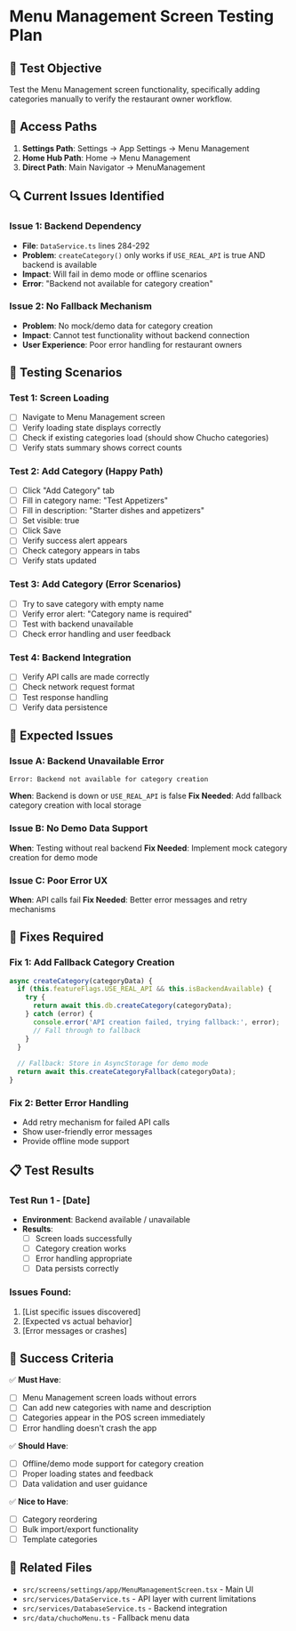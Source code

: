 # Menu Management Screen Testing Plan

## 🎯 **Test Objective**
Test the Menu Management screen functionality, specifically adding categories manually to verify the restaurant owner workflow.

## 📱 **Access Paths**
1. **Settings Path**: Settings → App Settings → Menu Management
2. **Home Hub Path**: Home → Menu Management 
3. **Direct Path**: Main Navigator → MenuManagement

## 🔍 **Current Issues Identified**

### **Issue 1: Backend Dependency**
- **File**: `DataService.ts` lines 284-292
- **Problem**: `createCategory()` only works if `USE_REAL_API` is true AND backend is available
- **Impact**: Will fail in demo mode or offline scenarios
- **Error**: "Backend not available for category creation"

### **Issue 2: No Fallback Mechanism** 
- **Problem**: No mock/demo data for category creation
- **Impact**: Cannot test functionality without backend connection
- **User Experience**: Poor error handling for restaurant owners

## 🧪 **Testing Scenarios**

### **Test 1: Screen Loading**
- [ ] Navigate to Menu Management screen
- [ ] Verify loading state displays correctly
- [ ] Check if existing categories load (should show Chucho categories)
- [ ] Verify stats summary shows correct counts

### **Test 2: Add Category (Happy Path)**
- [ ] Click "Add Category" tab
- [ ] Fill in category name: "Test Appetizers"
- [ ] Fill in description: "Starter dishes and appetizers"
- [ ] Set visible: true
- [ ] Click Save
- [ ] Verify success alert appears
- [ ] Check category appears in tabs
- [ ] Verify stats updated

### **Test 3: Add Category (Error Scenarios)**
- [ ] Try to save category with empty name
- [ ] Verify error alert: "Category name is required"
- [ ] Test with backend unavailable
- [ ] Check error handling and user feedback

### **Test 4: Backend Integration**
- [ ] Verify API calls are made correctly
- [ ] Check network request format
- [ ] Test response handling
- [ ] Verify data persistence

## 🐛 **Expected Issues**

### **Issue A: Backend Unavailable Error**
```
Error: Backend not available for category creation
```
**When**: Backend is down or `USE_REAL_API` is false
**Fix Needed**: Add fallback category creation with local storage

### **Issue B: No Demo Data Support**
**When**: Testing without real backend
**Fix Needed**: Implement mock category creation for demo mode

### **Issue C: Poor Error UX**
**When**: API calls fail
**Fix Needed**: Better error messages and retry mechanisms

## 🔧 **Fixes Required**

### **Fix 1: Add Fallback Category Creation**
```typescript
async createCategory(categoryData) {
  if (this.featureFlags.USE_REAL_API && this.isBackendAvailable) {
    try {
      return await this.db.createCategory(categoryData);
    } catch (error) {
      console.error('API creation failed, trying fallback:', error);
      // Fall through to fallback
    }
  }
  
  // Fallback: Store in AsyncStorage for demo mode
  return await this.createCategoryFallback(categoryData);
}
```

### **Fix 2: Better Error Handling**
- Add retry mechanism for failed API calls
- Show user-friendly error messages
- Provide offline mode support

## 📋 **Test Results**

### **Test Run 1** - [Date]
- **Environment**: Backend available / unavailable
- **Results**: 
  - [ ] Screen loads successfully
  - [ ] Category creation works
  - [ ] Error handling appropriate
  - [ ] Data persists correctly

### **Issues Found**:
1. [List specific issues discovered]
2. [Expected vs actual behavior]
3. [Error messages or crashes]

## 🎯 **Success Criteria**

✅ **Must Have**:
- [ ] Menu Management screen loads without errors
- [ ] Can add new categories with name and description
- [ ] Categories appear in the POS screen immediately
- [ ] Error handling doesn't crash the app

✅ **Should Have**:
- [ ] Offline/demo mode support for category creation
- [ ] Proper loading states and feedback
- [ ] Data validation and user guidance

✅ **Nice to Have**:
- [ ] Category reordering
- [ ] Bulk import/export functionality
- [ ] Template categories

## 🔗 **Related Files**
- `src/screens/settings/app/MenuManagementScreen.tsx` - Main UI
- `src/services/DataService.ts` - API layer with current limitations
- `src/services/DatabaseService.ts` - Backend integration
- `src/data/chuchoMenu.ts` - Fallback menu data